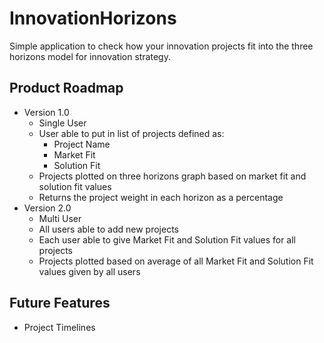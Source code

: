 # InnovationHorizons
Simple application to check how your innovation projects fit into the three horizons model for innovation strategy.
## Product Roadmap
* Version 1.0
  * Single User
  * User able to put in list of projects defined as:
    * Project Name
    * Market Fit
    * Solution Fit  
  * Projects plotted on three horizons graph based on market fit and solution fit values
  * Returns the project weight in each horizon as a percentage
* Version 2.0
  * Multi User
  * All users able to add new projects
  * Each user able to give Market Fit and Solution Fit values for all projects
  * Projects plotted based on average of all Market Fit and Solution Fit values given by all users

## Future Features
* Project Timelines
